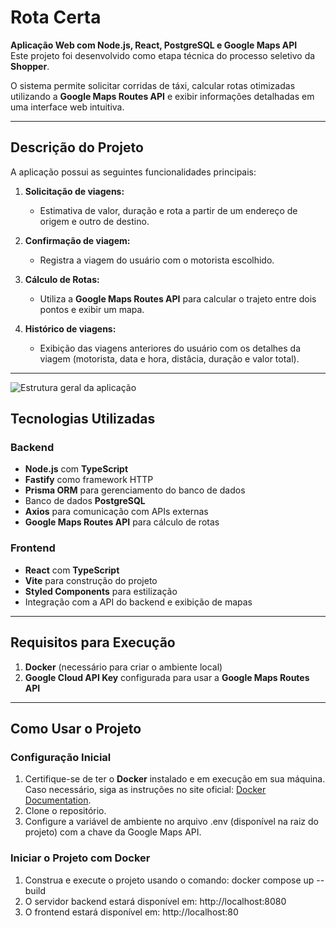 # Rota Certa  
**Aplicação Web com Node.js, React, PostgreSQL e Google Maps API**  
Este projeto foi desenvolvido como etapa técnica do processo seletivo da **Shopper**.  

O sistema permite solicitar corridas de táxi, calcular rotas otimizadas utilizando a **Google Maps Routes API** e exibir informações detalhadas em uma interface web intuitiva.  

---

## **Descrição do Projeto**  

A aplicação possui as seguintes funcionalidades principais:  

1. **Solicitação de viagens:**  
   - Estimativa de valor, duração e rota a partir de um endereço de origem e outro de destino.  

2. **Confirmação de viagem:**  
   - Registra a viagem do usuário com o motorista escolhido.  

3. **Cálculo de Rotas:**  
   - Utiliza a **Google Maps Routes API** para calcular o trajeto entre dois pontos e exibir um mapa.  

4. **Histórico de viagens:**  
   - Exibição das viagens anteriores do usuário com os detalhes da viagem (motorista, data e hora, distâcia, duração e valor total).  

---

![Estrutura geral da aplicação](https://github.com/user-attachments/assets/12b41ae4-32fd-47e2-9181-13bfd4b009d8)


## **Tecnologias Utilizadas**  

### **Backend**  
- **Node.js** com **TypeScript**  
- **Fastify** como framework HTTP  
- **Prisma ORM** para gerenciamento do banco de dados  
- Banco de dados **PostgreSQL**  
- **Axios** para comunicação com APIs externas  
- **Google Maps Routes API** para cálculo de rotas  

### **Frontend**  
- **React** com **TypeScript**  
- **Vite** para construção do projeto  
- **Styled Components** para estilização  
- Integração com a API do backend e exibição de mapas  

---

## **Requisitos para Execução**  

1. **Docker** (necessário para criar o ambiente local)  
2. **Google Cloud API Key** configurada para usar a **Google Maps Routes API**  

---

## **Como Usar o Projeto**  

### **Configuração Inicial**  
1. Certifique-se de ter o **Docker** instalado e em execução em sua máquina. Caso necessário, siga as instruções no site oficial: [Docker Documentation](https://docs.docker.com/).  
2. Clone o repositório.
3. Configure a variável de ambiente no arquivo .env (disponível na raiz do projeto) com a chave da Google Maps API.

### **Iniciar o Projeto com Docker**
1. Construa e execute o projeto usando o comando: docker compose up --build
2. O servidor backend estará disponível em: http://localhost:8080
3. O frontend estará disponível em: http://localhost:80

